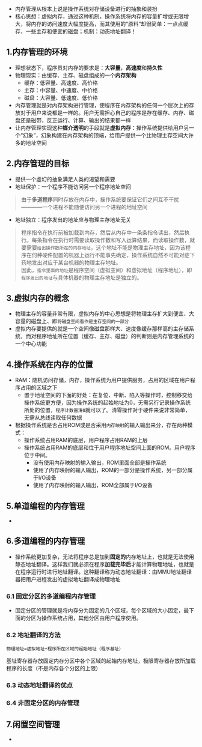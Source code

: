 * 内存管理从根本上说是操作系统对存储设备进行的抽象和装扮
* 核心思想：虚拟内存，通过这种机制，操作系统将内存的容量扩增或无限增大，将内存的访问速度大幅度提高，而其使用的“原料”却很简单：一点点缓存，一些主存和便宜的磁盘；机制：动态地址翻译！

## 1.内存管理的环境
* 理想状态下，程序员对内存的要求是：**大容量**，**高速度**和**持久性**
* 物理现实：由缓存、主存、磁盘组成的一个**内存架构**
  * 缓存：低容量、高速度、高价格
  * 主存：中容量、中速度、中价格
  * 磁盘：大容量、低速度、低价格
* 内存管理就是对内存架构进行管理，使程序在内存架构的任何一个层次上的存放对于用户来说都是一样的。用户无需担心自己的程序是存在缓存、内存、磁盘还是磁带，反正运行、计算、输出的结果都一样
* 让内存管理实现这种**媒介透明**的手段就是**虚拟内存**：操作系统提供给用户另一个“幻象”，幻象构建在内存架构的顶端，给用户提供一个比物理主存空间大许多的地址空间

## 2.内存管理的目标
* 提供一个虚幻的抽象满足人类的渴望和需要
* 地址保护：一个程序不能访问另一个程序地址空间 
> 由于**多道程序**同时存放在内存中，操作系统要保证它们之间互不干扰————一个进程不能随便访问另一个进程的地址空间
* 地址独立：程序发出的地址应与物理主存地址无关
> 程序指令在执行前被加载到内存，然后从内存中一条条指令读出，然后执行。每条指令在执行时需要读取操作数和写入运算结果，而读取操作数，就要需要`给出操作数所在的内存地址`，这个地址不能是物理主存地址，因为该程序在何种硬件配置的机器上运行不能事先确定，操作系统自然不可能对症下药地发出对应于某台机器的物理主存地址。  
> 因此，`指令里面的地址`是程序空间（虚拟空间）和虚拟地址（程序地址），即`程序发出的地址`与具体机器的物理主存地址是独立的。

## 3.虚拟内存的概念
* 物理主存的容量非常有限，虚拟内存的中心思想是将物理主存扩大到便宜、大容量的磁盘上、即`将磁盘空间看作是主存空间的一部分`
* 虚拟内存要提供的就是一个空间像磁盘那样大、速度像缓存那样高的主存储系统，而对程序地址所在位置（缓存、主存、磁盘）的判断则是内存管理系统的一个中心功能

## 4.操作系统在内存的位置
* RAM：随机访问存储，内存，操作系统为用户提供服务，占用的区域在用户程序占用的区域之下
  * 置于地址空间的下面的好处：在复位、中断、陷入等操作时，控制移交给操作系统更方便，因为操作系统的起始地址为0，无需另行记录操作系统所处的位置，`程序计数器清0`就可以了。清零操作对于硬件来说非常简单，无需从总线读取任何数据
* 根据操作系统是否占用ROM或是否采用`内存映射`的输入输出来分，存在两种模式：
  * 操作系统占用RAM的底层，用户程序占用RAM的上层
  * 操作系统占用RAM的底层和位于用户程序地址空间上面的ROM。用户程序位于中间。
    * 没有使用内存映射的输入输出，ROM里面全部是操作系统
    * 使用了内存映射的输入输出，ROM的一部分是操作系统，另一部分属于I/O设备
    * 使用了内存映射的输入输出，ROM全部属于I/O设备

## 5.单道编程的内存管理
* 

## 6.多道编程的内存管理
* 操作系统更加复杂，无法将程序总是加到**固定的**内存地址上，也就是无法使用静态地址翻译。这样我们就必须在程序**加载完毕后**才能计算物理地址，也就是在程序运行时进行地址翻译。这种翻译称为动态地址翻译：由MMU地址翻译器把用户进程发出的虚拟地址翻译成物理地址

### 6.1 固定分区的多道编程内存管理
* 固定分区的管理就是将内存分为固定的几个区域，每个区域的大小固定，最下面的分区为操作系统占用，其他分区由用户程序使用。
### 6.2 地址翻译的方法
```
物理地址=虚拟地址+程序所在区域的起始地址（程序基址）
```
基址寄存器存放固定内存分区中各个区域的起始内存地址，极限寄存器存放所加载程序的长度（不是内存各个分区的上限）
### 6.3 动态地址翻译的优点

### 6.4 非固定分区的内存管理
## 7.闲置空间管理
* 
